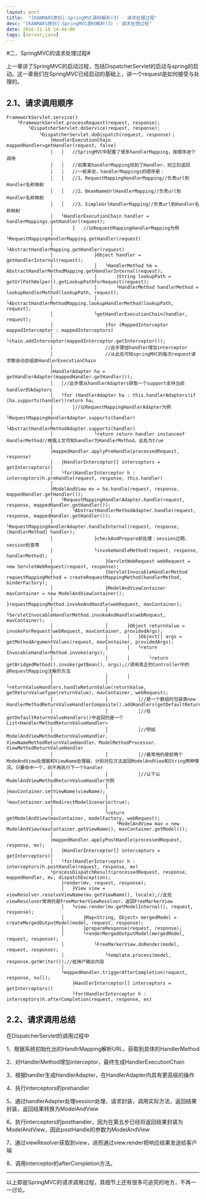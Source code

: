 ```yaml
---
layout: post
title:  "[KANMARS原创]-SpringMVC源码解析(3) - 请求处理过程"
desc: "[KANMARS原创]-SpringMVC源码解析(3) - 请求处理过程"
date: 2016-11-18 14:44:00
tags: [server,java]
---
```

#二、SpringMVC的请求处理过程#

上一章讲了SpringMVC的启动过程，包括DispatcherServlet的启动与spring的启动。这一章我们在SpringMVC已经启动的基础上，讲一个request是如何接受与处理的。

## 2.1、请求调用顺序 ##

	FrameworkServlet.service()
		└FrameworkServlet.processRequest(request, response);
			└DispatcherServlet.doService(request, response);
				└DispatcherServlet.doDispatch(request, response)；
					├HandlerExecutionChain mappedHandler=getHandler(request, false)
					│	│	//SpringMVC中配置了很多handlerMapping，按顺序逐个调用
					│	│	//如果某handlerMapping找到了Handler，则立刻返回
					│	│	//一般来说，handlerMappings的顺序是：
					│	│	//1、RequestMappingHandlerMapping//负责url到Handler名称映射
					│	│	//2、BeanNameUrlHandlerMapping//负责url到Handler名称映射
					│	│	//3、SimpleUrlHandlerMapping//负责url到Handler名称映射
					│	└HandlerExecutionChain handler = handlerMappings.getHandler(request);
					│		│	//以RequestMappingHandlerMapping为例
					│		└RequestMappingHandlerMapping.getHandler(request)
					│			└AbstractHandlerMapping.getHandler(request)
					│				├Object handler = getHandlerInternal(request);
					│				│	└HandlerMethod hm = AbstractHandlerMethodMapping.getHandlerInternal(request);
					│				│		├String lookupPath = getUrlPathHelper().getLookupPathForRequest(request);
					│				│		└HandlerMethod handlerMethod = lookupHandlerMethod(lookupPath, request);
					│				│				└AbstractHandlerMethodMapping.lookupHandlerMethod(lookupPath, request);
					│				└getHandlerExecutionChain(handler, request);
					│					├for (MappedInterceptor mappedInterceptor : mappedInterceptors) 
					│					└chain.addInterceptor(mappedInterceptor.getInterceptor());
					│					//此步骤给handler增加interceptor
					│					//从此处可知springMVC的每次request请求都会动态组装HandlerExecutionChain
					│
					├HandlerAdapter ha = getHandlerAdapter(mappedHandler.getHandler());
					│	│//此步骤从handlerAdapters获取一个support支持当前handler的Adapters
					│	└for (HandlerAdapter ha : this.handlerAdapters)if (ha.supports(handler))return ha;
					│		│//以RequestMappingHandlerAdapter为例
					│		└RequestMappingHandlerAdapter.supports(handler)
					│			└AbstractHandlerMethodAdapter.supports(handler)
					│				└return return handler instanceof HandlerMethod//根据上文可知handler为HandlerMethod，此处为true
					│
					├mappedHandler.applyPreHandle(processedRequest, response)
					│	├HandlerInterceptor[] interceptors = getInterceptors()
					│	└for(HandlerInterceptor h : interceptors)h.preHandle(request, response, this.handler)
					│
					├ModelAndView mv = ha.handle(request, response, mappedHandler.getHandler());	
					│	└RequestMappingHandlerAdapter.handle(request, response, mappedHandler.getHandler());	
					│		└AbstractHandlerMethodAdapter.handle(request, response, mappedHandler.getHandler());	
					│			└RequestMappingHandlerAdapter.handleInternal(request, response, (HandlerMethod) handler);
					│				├checkAndPrepare前处理：session过期，session检查等
					│				└invokeHandleMethod(request, response, handlerMethod);
					│					├ServletWebRequest webRequest = new ServletWebRequest(request, response);
					│					├ServletInvocableHandlerMethod requestMappingMethod = createRequestMappingMethod(handlerMethod, binderFactory);
					│					├ModelAndViewContainer mavContainer = new ModelAndViewContainer();
					│					├requestMappingMethod.invokeAndHandle(webRequest, mavContainer);
					│					│	└ServletInvocableHandlerMethod.invokeAndHandle(webRequest, mavContainer);
					│					│		├Object returnValue = invokeForRequest(webRequest, mavContainer, providedArgs);
					│					│		│	├Object[] args = getMethodArgumentValues(request, mavContainer, providedArgs);
					│					│		│	└return InvocableHandlerMethod.invoke(args);
					│					│		│		└return getBridgedMethod().invoke(getBean(), args);//调用真正的Controller中的@RequestMapping注解的方法
					│					│		│
					│					│		└returnValueHandlers.handleReturnValue(returnValue, getReturnValueType(returnValue), mavContainer, webRequest);
					│					│			│//是一个数组的包装类new HandlerMethodReturnValueHandlerComposite().addHandlers(getDefaultReturnValueHandlers());
					│					│			│//在getDefaultReturnValueHandlers()中返回的是一个List<HandlerMethodReturnValueHandler>
					│					│			│//例如ModelAndViewMethodReturnValueHandler、ViewNameMethodReturnValueHandler、ModelMethodProcessor、ViewMethodReturnValueHandler
					│					│			│//最常用的是前两个ModeAndView处理器和ViewName处理器，分别对应方法返回ModelAndView和String两种情况。只要命中一个，则不再执行下一个handler
					│					│			│//以下以ModelAndViewMethodReturnValueHandler为例
					│					│			├mavContainer.setViewName(viewName);
					│					│			└mavContainer.setRedirectModelScenario(true);
					│					│
					│					└return getModelAndView(mavContainer, modelFactory, webRequest);
					│						└ModelAndView mav = new ModelAndView(mavContainer.getViewName(), mavContainer.getModel());
					│
					├mappedHandler.applyPostHandle(processedRequest, response, mv);
					│	├HandlerInterceptor[] interceptors = getInterceptors()
					│	└for(HandlerInterceptor h : interceptors)h.postHandle(request, response, mv)
					└processDispatchResult(processedRequest, response, mappedHandler, mv, dispatchException);	
						├render(mv, request, response);
						│	├View view = viewResolver.resolveViewName(mv.getViewName(), locale);//此处viewResolover常用的是FreeMarkerViewResolver，返回FreeMarkerView
						│	└view.render(mv.getModelInternal(), request, response);
						│		├Map<String, Object> mergedModel = createMergedOutputModel(model, request, response);
						│		├prepareResponse(request, response);
						│		└renderMergedOutputModel(mergedModel, request, response);
						│			└FreeMarkerView.doRender(model, request, response);
						│				└template.process(model, response.getWriter());//给用户输出内容
						│	
						└mappedHandler.triggerAfterCompletion(request, response, null);
							├HandlerInterceptor[] interceptors = getInterceptors()
							└for(HandlerInterceptor h : interceptors)h.afterCompletion(request, response, ex)



## 2.2、请求调用总结 ##

在DispatcherServlet的调用过程中

1、根据系统初始化出的HandlrMapping解析URL，获取到具体的HandlerMethod

2、对HandlerMethod增加interceptor，最终生成HandlerExecutionChain

3、根据handler生成HandlerAdapter，在HandlerAdapter内具有更高级的操作

4、执行interceptors的prehandler

5、通过handlerAdapter处理session处理，请求封装，调用实际方法，返回结果封装，返回结果转换为ModelAndView

6、执行interceptors的posthandler，因为在第五步已经将返回结果封装为ModelAndView，因此postHandle的参数为ModelAndView

7、通过viewResolver获取到view，进而通过view.render把响应结果发送给客户端

8、调用interceptor的afterCompletion方法。

-------------------------------------------------------------------------

以上即是SpringMVC的请求调用过程，其细节上还有很多可追究的地方，不再一一讨论。